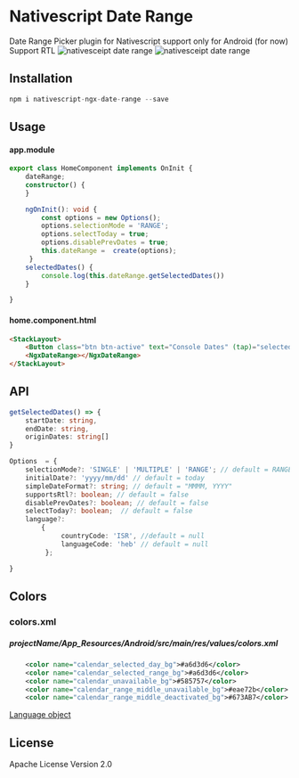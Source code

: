 # Nativescript Date Range

Date Range Picker plugin for Nativescript support only for Android (for now)
Support RTL
![nativesceipt date range](https://raw.githubusercontent.com/dudipsh/nativescript-ngx-date-range/master/screenshots/calendar.png)
![nativesceipt date range](https://raw.githubusercontent.com/dudipsh/nativescript-ngx-date-range/master/screenshots/calendar_en.png)

## Installation

```javascript
npm i nativescript-ngx-date-range --save
```

## Usage 

#### app.module
```typescript
export class HomeComponent implements OnInit {
    dateRange;
    constructor() {
    }

    ngOnInit(): void {
        const options = new Options();
        options.selectionMode = 'RANGE';
        options.selectToday = true;
        options.disablePrevDates = true;
        this.dateRange =  create(options);
     }
    selectedDates() {
        console.log(this.dateRange.getSelectedDates())
    }

}
```

#### home.component.html
```html
<StackLayout>
    <Button class="btn btn-active" text="Console Dates" (tap)="selectedDates()"></Button>
    <NgxDateRange></NgxDateRange>
</StackLayout>
```

## API
```typescript
getSelectedDates() => {
    startDate: string,
    endDate: string,
    originDates: string[]
}

Options  = {
    selectionMode?: 'SINGLE' | 'MULTIPLE' | 'RANGE'; // default = RANGE
    initialDate?: 'yyyy/mm/dd' // default = today
    simpleDateFormat?: string; // default = "MMMM, YYYY"
    supportsRtl?: boolean; // default = false
    disablePrevDates?: boolean; // default = false
    selectToday?: boolean;  // default = false
    language?: 
        {
             countryCode: 'ISR', //default = null
             languageCode: 'heb' // default = null
         };

}
```
## Colors
### colors.xml

##### projectName/App_Resources/Android/src/main/res/values/colors.xml
```xml
    <color name="calendar_selected_day_bg">#a6d3d6</color>
    <color name="calendar_selected_range_bg">#a6d3d6</color>
    <color name="calendar_unavailable_bg">#585757</color>
    <color name="calendar_range_middle_unavailable_bg">#eae72b</color>
    <color name="calendar_range_middle_deactivated_bg">#673AB7</color>
```

[Language object](https://www.localeplanet.com/java/he-IL/index.html)





## License


Apache License Version 2.0
